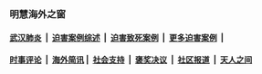 
### 明慧海外之窗

####  [武汉肺炎](indexes/365.md?t=03300900) &nbsp;|&nbsp;  [迫害案例综述](indexes/328.md?t=03300900) &nbsp;|&nbsp; [迫害致死案例](indexes/277.md?t=03300900)  &nbsp;|&nbsp; [更多迫害案例](indexes/81.md?t=03300900)  &nbsp;|&nbsp; 
####  [时事评论](indexes/19.md?t=03300900) &nbsp;|&nbsp; [海外简讯](indexes/245.md?t=03300900)&nbsp;|&nbsp;  [社会支持](indexes/140.md?t=03300900) &nbsp;|&nbsp; [褒奖决议](indexes/282.md?t=03300900) &nbsp;|&nbsp; [社区报道](indexes/91.md?t=03300900)  &nbsp;|&nbsp; [天人之间](indexes/78.md?t=03300900) 

